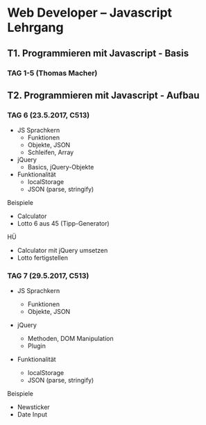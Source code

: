 #  Web Developer – Javascript Lehrgang
## T1. Programmieren mit Javascript - Basis
### TAG 1-5 (Thomas Macher)

## T2. Programmieren mit Javascript - Aufbau
### TAG 6 (23.5.2017, C513)
- JS Sprachkern
  * Funktionen
  * Objekte, JSON
  * Schleifen, Array
- jQuery
  * Basics, jQuery-Objekte  
- Funktionalität
  * localStorage
  * JSON (parse, stringify)

Beispiele
- Calculator
- Lotto 6 aus 45 (Tipp-Generator)

HÜ
- Calculator mit jQuery umsetzen
- Lotto fertigstellen

### TAG 7 (29.5.2017, C513)
- JS Sprachkern
  * Funktionen
  * Objekte, JSON

- jQuery
  * Methoden, DOM Manipulation
  * Plugin

- Funktionalität
  * localStorage
  * JSON (parse, stringify)

Beispiele
- Newsticker
- Date Input
